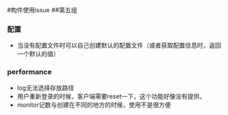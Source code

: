 #构件使用issue
##第五组
### 配置
+ 当没有配置文件时可以自己创建默认的配置文件（或者获取配置信息时，返回一个默认的值）

### performance
+ log无法选择存放路径
+ 用户重新登录的时候，客户端需要reset一下，这个功能好像没有提供。
+ monitor记数与创建在不同的地方的时候，使用不是很方便

